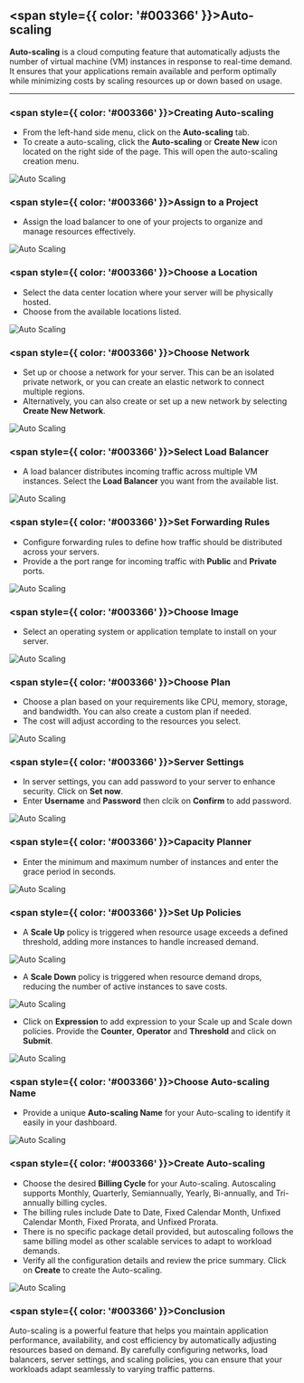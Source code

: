 
## <span style={{ color: '#003366' }}>Auto-scaling</span>

**Auto-scaling** is a cloud computing feature that automatically adjusts the number of virtual machine (VM) instances in response to real-time demand. It ensures that your applications remain available and perform optimally while minimizing costs by scaling resources up or down based on usage.

--------

### <span style={{ color: '#003366' }}>Creating Auto-scaling</span>

- From the left-hand side menu, click on the **Auto-scaling** tab.
- To create a auto-scaling, click the **Auto-scaling** or **Create New** icon located on the right side of the page. This will open the auto-scaling creation menu.

![Auto Scaling](images/auto-scaling.png)

### <span style={{ color: '#003366' }}>Assign to a Project</span>

- Assign the load balancer to one of your projects to organize and manage resources effectively.

![Auto Scaling](images/as-choose-project.png)

### <span style={{ color: '#003366' }}>Choose a Location</span>

- Select the data center location where your server will be physically hosted.
- Choose from the available locations listed.

![Auto Scaling](images/as-select-location.png)

### <span style={{ color: '#003366' }}>Choose Network</span>

- Set up or choose a network for your server. This can be an isolated private network, or you can create an elastic network to connect multiple regions.
- Alternatively, you can also create or set up a new network by selecting **Create New Network**.

![Auto Scaling](images/as-choose-network.png)

### <span style={{ color: '#003366' }}>Select Load Balancer</span>

- A load balancer distributes incoming traffic across multiple VM instances. Select the **Load Balancer** you want from the available list.

![Auto Scaling](images/as-select-load-balancer.png)

### <span style={{ color: '#003366' }}>Set Forwarding Rules</span>

- Configure forwarding rules to define how traffic should be distributed across your servers.
- Provide a the port range for incoming traffic with **Public** and **Private** ports.

![Auto Scaling](images/as-select-rule.png)

### <span style={{ color: '#003366' }}>Choose Image</span>

- Select an operating system or application template to install on your server.

![Auto Scaling](images/as-choose-image.png)

### <span style={{ color: '#003366' }}>Choose Plan</span>

- Choose a plan based on your requirements like CPU, memory, storage, and bandwidth. You can also create a custom plan if needed.
- The cost will adjust according to the resources you select.

![Auto Scaling](images/as-compute-offering.png)

### <span style={{ color: '#003366' }}>Server Settings</span>

- In server settings, you can add password to your server to enhance security. Click on **Set now**.
- Enter **Username** and **Password** then clcik on **Confirm** to add password. 

![Auto Scaling](images/as-server-setting.png)

### <span style={{ color: '#003366' }}>Capacity Planner</span>

- Enter the minimum and maximum number of instances and enter the grace period in seconds. 

![Auto Scaling](images/as-capacity-planner.png)

### <span style={{ color: '#003366' }}>Set Up Policies</span>

- A **Scale Up** policy is triggered when resource usage exceeds a defined threshold, adding more instances to handle increased demand.

![Auto Scaling](images/as-scale-up-policy.png)

- A **Scale Down** policy is triggered when resource demand drops, reducing the number of active instances to save costs.

![Auto Scaling](images/as-scale-down.png)

- Click on **Expression** to add expression to your Scale up and Scale down policies. Provide the **Counter**, **Operator** and **Threshold** and click on **Submit**. 

![Auto Scaling](images/as-add-condition.png)


### <span style={{ color: '#003366' }}>Choose Auto-scaling Name</span>

- Provide a unique **Auto-scaling Name** for your Auto-scaling to identify it easily in your dashboard.

![Auto Scaling](images/as-autoscalingtest.png)

### <span style={{ color: '#003366' }}>Create Auto-scaling</span>

- Choose the desired **Billing Cycle** for your Auto-scaling. Autoscaling supports Monthly, Quarterly, Semiannually, Yearly, Bi-annually, and Tri-annually billing cycles. 
- The billing rules include Date to Date, Fixed Calendar Month, Unfixed Calendar Month, Fixed Prorata, and Unfixed Prorata.
- There is no specific package detail provided, but autoscaling follows the same billing model as other scalable services to adapt to workload demands.
- Verify all the configuration details and review the price summary. Click on **Create** to create the Auto-scaling.

![Auto Scaling](images/as-create-autoscale.png)

### <span style={{ color: '#003366' }}>Conclusion</span>

Auto-scaling is a powerful feature that helps you maintain application performance, availability, and cost efficiency by automatically adjusting resources based on demand. By carefully configuring networks, load balancers, server settings, and scaling policies, you can ensure that your workloads adapt seamlessly to varying traffic patterns.